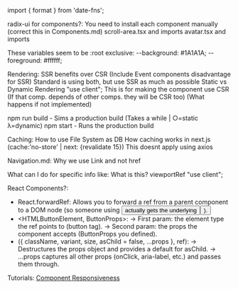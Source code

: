 import { format } from 'date-fns';

radix-ui for components?:
You need to install each component manually (correct this in Components.md)
scroll-area.tsx and imports
avatar.tsx and imports




These variables seem to be :root exclusive:
  --background: #1A1A1A;
  --foreground: #ffffff;

Rendering:
  SSR benefits over CSR (Include Event components disadvantage for SSR)
  Standard is using both, but use SSR as much as possible
  Static vs Dynamic  Rendering
  "use client"; This is for making the component use CSR (If that comp. depends of other comps. they will be CSR too) (What happens if not implemented)

  npm run build - Sims a production build (Takes a while | ○=static λ=dynamic)
  npm start - Runs the production build

Caching:
  How to use File System as DB
  How caching works in next.js (cache:'no-store' | next: {revalidate 15}) This doesnt apply using axios

Navigation.md:
  Why we use Link and not href

What can I do for specific info like:
  What is this?
  viewportRef
  "use client";

  React Components?:
  - React.forwardRef:
    Allows you to forward a ref from a parent component to a DOM node (so someone using <Button ref={...} /> actually gets the underlying <button>).
  - <HTMLButtonElement, ButtonProps>:
    → First param: the element type the ref points to (button tag).
    → Second param: the props the component accepts (ButtonProps you defined).
  - ({ className, variant, size, asChild = false, ...props }, ref):
    → Destructures the props object and provides a default for asChild.
    → ...props captures all other props (onClick, aria-label, etc.) and passes them through.

Tutorials:
[Component Responsiveness](https://youtu.be/l04dDYW-QaI?si=vvSMTF165X0vxTMb)